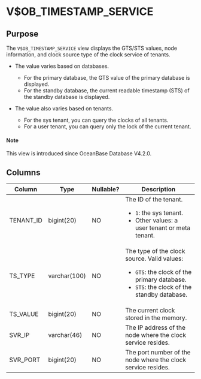 # V$OB_TIMESTAMP_SERVICE

## Purpose

The `V$OB_TIMESTAMP_SERVICE` view displays the GTS/STS values, node information, and clock source type of the clock service of tenants. 

* The value varies based on databases.
   * For the primary database, the GTS value of the primary database is displayed. 
   * For the standby database, the current readable timestamp (STS) of the standby database is displayed. 

* The value also varies based on tenants.
   * For the sys tenant, you can query the clocks of all tenants. 
   * For a user tenant, you can query only the lock of the current tenant. 

<main id="notice" type='explain'>
  <h4>Note</h4>
  <p>This view is introduced since OceanBase Database V4.2.0. </p>
</main>

## Columns

| **Column** | **Type** | **Nullable?** | **Description** |
| --- | --- | --- | --- |
| TENANT_ID | bigint(20) | NO | The ID of the tenant. <ul><li>`1`: the sys tenant.  </li><li>Other values: a user tenant or meta tenant. </li></ul> |
| TS_TYPE | varchar(100) | NO | The type of the clock source. Valid values: <ul><li>`GTS`: the clock of the primary database.  </li><li>`STS`: the clock of the standby database. </li></ul> |
| TS_VALUE | bigint(20) | NO | The current clock stored in the memory. |
| SVR_IP | varchar(46) | NO | The IP address of the node where the clock service resides. |
| SVR_PORT | bigint(20) | NO | The port number of the node where the clock service resides. |
